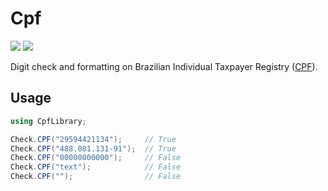 # Cpf

[![][build-img]][build]
[![][nuget-img]][nuget]

Digit check and formatting on Brazilian Individual Taxpayer Registry ([CPF]).

[build]:     https://ci.appveyor.com/project/TallesL/net-Cpf
[build-img]: https://ci.appveyor.com/api/projects/status/github/tallesl/net-Cpf?svg=true
[nuget]:     https://www.nuget.org/packages/marcos.cpf-validator/
[nuget-img]: https://badge.fury.io/nu/marcos.cpf-validator.svg
[CPF]:       http://en.wikipedia.org/wiki/Cadastro_de_Pessoas_F%C3%ADsicas

## Usage

```cs
using CpfLibrary;

Check.CPF("29594421134");     // True
Check.CPF("488.081.131-91");  // True
Check.CPF("00000000000");     // False
Check.CPF("text");            // False
Check.CPF("");                // False
